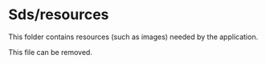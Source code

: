 # Sds/resources

This folder contains resources (such as images) needed by the application. 

This file can be removed.
